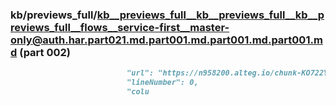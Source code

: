 ### kb/previews_full/kb__previews_full__kb__previews_full__kb__previews_full__flows__service-first__master-only@auth.har.part021.md.part001.md.part001.md.part001.md (part 002)

```md
                          "url": "https://n958200.alteg.io/chunk-KO722YSM.js",
                          "lineNumber": 0,
                          "colu
```

```
